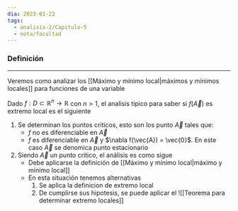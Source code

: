 ```yaml
---
dia: 2023-01-22
tags:
  - analisis-2/Capitulo-5
  - nota/facultad
---
```

### Definición
---
Veremos como analizar los [[Máximo y mínimo local|máximos y mínimos locales]] para funciones de una variable

Dado $f : D \subset \mathbb{R}^n \to \mathbb{R}$ con $n > 1$, el analisis tipico para saber si $f(\vec{A})$ es extremo local es el siguiente

 1. Se determinan los puntos criticos, esto son los punto $\vec{A}$ tales que:
	  * $f$ no es diferenciable en $\vec{A}$
	  * $f$ es diferenciable en $\vec{A}$ y $\nabla f(\vec{A}) = \vec{0}$. En este caso $\vec{A}$ se denomica punto estacionario
 2. Siendo $\vec{A}$ un punto critico, el análisis es como sigue
	  * Debe aplicarse la definición de [[Máximo y mínimo local|máximo y mínimo local]]
	  * En esta situación tenemos alternativas
		   1. Se aplica la definicion de extremo local
		   2. De cumplirse sus hipotesis, se puede aplicar el ![[Teorema para determinar extremo locales]]